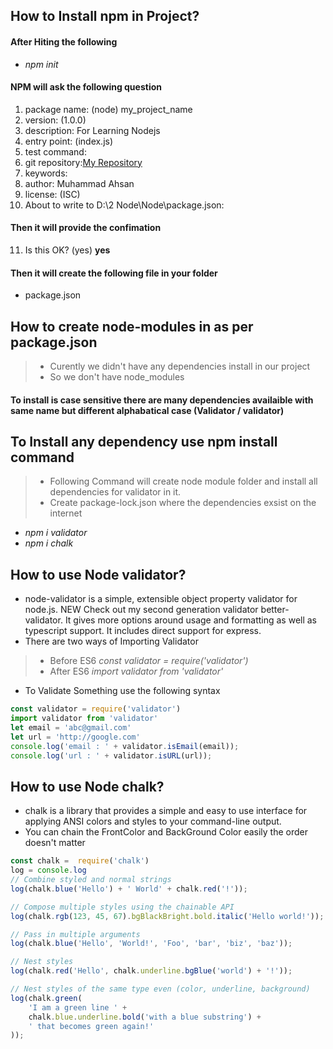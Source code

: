 ## How to Install npm in Project?
#### After Hiting the following
* *npm init*
#### NPM will ask the following question
1. package name: (node) my_project_name
2. version: (1.0.0)
3. description: For Learning Nodejs
4. entry point: (index.js)
5. test command:
6. git repository:[My Repository](https://github.com/ahsansoftengineer/Node.git)
7. keywords:
8. author: Muhammad Ahsan
9. license: (ISC)
10. About to write to D:\2 Node\Node\package.json:
#### Then it will provide the confimation
11. Is this OK? (yes) **yes**
#### Then it will create the following file in your folder
* package.json

## How to create node-modules in as per package.json
> * Curently we didn't have any dependencies install in our project
> * So we don't have node_modules 
#### To install is case sensitive there are many dependencies availaible with same name but different alphabatical case (Validator / validator)
## To Install any dependency use **npm install** command
> * Following Command will create node module folder and install all dependencies for validator in it.
> * Create package-lock.json where the dependencies exsist on the internet
* *npm i validator*
* *npm i chalk*
## How to use Node validator?
* node-validator is a simple, extensible object property validator for node.js. NEW Check out my second generation validator better-validator. It gives more options around usage and formatting as well as typescript support. It includes direct support for express.
* There are two ways of Importing Validator
> * Before ES6 *const validator = require('validator')* 
> * After ES6 *import validator from 'validator'*
* To Validate Something use the following syntax
```javascript
const validator = require('validator')
import validator from 'validator'
let email = 'abc@gmail.com'
let url = 'http://google.com'
console.log('email : ' + validator.isEmail(email));
console.log('url : ' + validator.isURL(url));
```
## How to use Node chalk?
* chalk is a library that provides a simple and easy to use interface for applying ANSI colors and styles to your command-line output. 
* You can chain the FrontColor and BackGround Color easily the order doesn't matter
```javascript
const chalk =  require('chalk')
log = console.log
// Combine styled and normal strings
log(chalk.blue('Hello') + ' World' + chalk.red('!'));

// Compose multiple styles using the chainable API
log(chalk.rgb(123, 45, 67).bgBlackBright.bold.italic('Hello world!'));

// Pass in multiple arguments
log(chalk.blue('Hello', 'World!', 'Foo', 'bar', 'biz', 'baz'));

// Nest styles
log(chalk.red('Hello', chalk.underline.bgBlue('world') + '!'));

// Nest styles of the same type even (color, underline, background)
log(chalk.green(
	'I am a green line ' +
	chalk.blue.underline.bold('with a blue substring') +
	' that becomes green again!'
));
```
